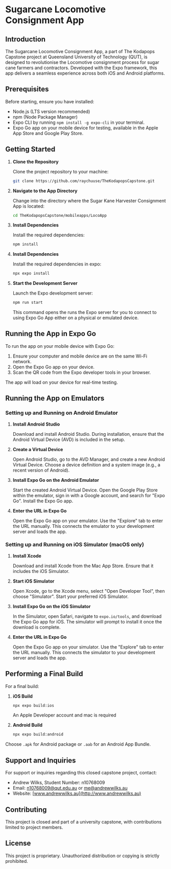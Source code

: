 # Sugarcane Locomotive Consignment App

## Introduction

The Sugarcane Locomotive Consignment App, a part of The Kodapops Capstone project at Queensland University of Technology (QUT), is designed to revolutionise the Locomotive consignment process for sugar cane farmers and contractors. Developed with the Expo framework, this app delivers a seamless experience across both iOS and Android platforms.

## Prerequisites

Before starting, ensure you have installed:

- Node.js (LTS version recommended)
- npm (Node Package Manager)
- Expo CLI by running `npm install -g expo-cli` in your terminal.
- Expo Go app on your mobile device for testing, available in the Apple App Store and Google Play Store.

## Getting Started

1. **Clone the Repository**

   Clone the project repository to your machine:

   ```sh
   git clone https://github.com/raychuuse/TheKodapopsCapstone.git
   ```

2. **Navigate to the App Directory**

   Change into the directory where the Sugar Kane Harvester Consignment App is located:

   ```sh
   cd TheKodapopsCapstone/mobileapps/LocoApp
   ```

3. **Install Dependencies**

   Install the required dependencies:

   ```sh
   npm install
   ```

4. **Install Dependencies**

   Install the required dependencies in expo:

   ```sh
   npx expo install
   ```

5. **Start the Development Server**

   Launch the Expo development server:

   ```sh
   npm run start
   ```

   This command opens the runs the Expo server for you to connect to using Expo Go App either on a physical or emulated device.

## Running the App in Expo Go

To run the app on your mobile device with Expo Go:

1. Ensure your computer and mobile device are on the same Wi-Fi network.
2. Open the Expo Go app on your device.
3. Scan the QR code from the Expo developer tools in your browser.

The app will load on your device for real-time testing.

## Running the App on Emulators

### Setting up and Running on Android Emulator

1. **Install Android Studio**

   Download and install Android Studio. During installation, ensure that the Android Virtual Device (AVD) is included in the setup.

2. **Create a Virtual Device**

   Open Android Studio, go to the AVD Manager, and create a new Android Virtual Device. Choose a device definition and a system image (e.g., a recent version of Android).

3. **Install Expo Go on the Android Emulator**

   Start the created Android Virtual Device. Open the Google Play Store within the emulator, sign in with a Google account, and search for "Expo Go". Install the Expo Go app.

4. **Enter the URL in Expo Go**

   Open the Expo Go app on your emulator. Use the "Explore" tab to enter the URL manually. This connects the emulator to your development server and loads the app.

### Setting up and Running on iOS Simulator (macOS only)

1.  **Install Xcode**

    Download and install Xcode from the Mac App Store. Ensure that it includes the iOS Simulator.

2.  **Start iOS Simulator**

    Open Xcode, go to the Xcode menu, select "Open Developer Tool", then choose "Simulator". Start your preferred iOS Simulator.

3.  **Install Expo Go on the iOS Simulator**

    In the Simulator, open Safari, navigate to `expo.io/tools`, and download the Expo Go app for iOS. The simulator will prompt to install it once the download is complete.

4.  **Enter the URL in Expo Go**

    Open the Expo Go app on your simulator. Use the "Explore" tab to enter the URL manually. This connects the simulator to your development server and loads the app.

## Performing a Final Build

For a final build:

1. **iOS Build**

   ```sh
   npx expo build:ios
   ```

   An Apple Developer account and mac is required

2. **Android Build**

   ```sh
   npx expo build:android
   ```

Choose `.apk` for Android package or `.aab` for an Android App Bundle.

## Support and Inquiries

For support or inquiries regarding this closed capstone project, contact:

- Andrew Wilks, Student Number: n10768009
- Email: n10768009@qut.edu.au or me@andrewwilks.au
- Website: [www.andrewwilks.au](http://www.andrewwilks.au)

## Contributing

This project is closed and part of a university capstone, with contributions limited to project members.

## License

This project is proprietary. Unauthorized distribution or copying is strictly prohibited.

